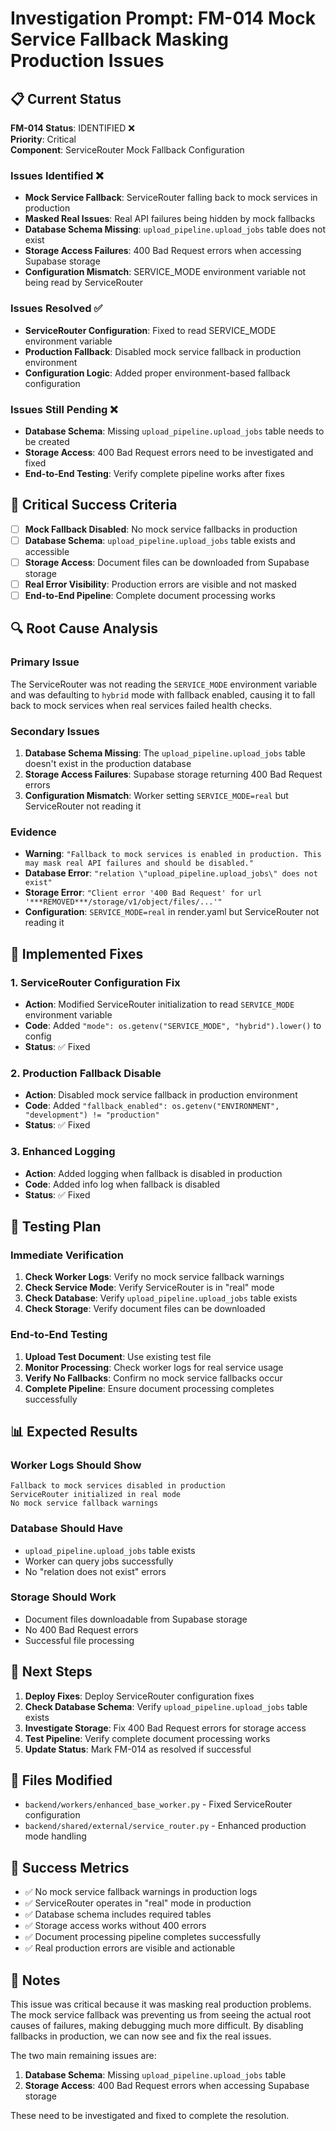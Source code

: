 # Investigation Prompt: FM-014 Mock Service Fallback Masking Production Issues

## 📋 **Current Status**

**FM-014 Status**: IDENTIFIED ❌  
**Priority**: Critical  
**Component**: ServiceRouter Mock Fallback Configuration  

### **Issues Identified** ❌
- **Mock Service Fallback**: ServiceRouter falling back to mock services in production
- **Masked Real Issues**: Real API failures being hidden by mock fallbacks
- **Database Schema Missing**: `upload_pipeline.upload_jobs` table does not exist
- **Storage Access Failures**: 400 Bad Request errors when accessing Supabase storage
- **Configuration Mismatch**: SERVICE_MODE environment variable not being read by ServiceRouter

### **Issues Resolved** ✅
- **ServiceRouter Configuration**: Fixed to read SERVICE_MODE environment variable
- **Production Fallback**: Disabled mock service fallback in production environment
- **Configuration Logic**: Added proper environment-based fallback configuration

### **Issues Still Pending** ❌
- **Database Schema**: Missing `upload_pipeline.upload_jobs` table needs to be created
- **Storage Access**: 400 Bad Request errors need to be investigated and fixed
- **End-to-End Testing**: Verify complete pipeline works after fixes

## 🚨 **Critical Success Criteria**

- [ ] **Mock Fallback Disabled**: No mock service fallbacks in production
- [ ] **Database Schema**: `upload_pipeline.upload_jobs` table exists and accessible
- [ ] **Storage Access**: Document files can be downloaded from Supabase storage
- [ ] **Real Error Visibility**: Production errors are visible and not masked
- [ ] **End-to-End Pipeline**: Complete document processing works

## 🔍 **Root Cause Analysis**

### **Primary Issue**
The ServiceRouter was not reading the `SERVICE_MODE` environment variable and was defaulting to `hybrid` mode with fallback enabled, causing it to fall back to mock services when real services failed health checks.

### **Secondary Issues**
1. **Database Schema Missing**: The `upload_pipeline.upload_jobs` table doesn't exist in the production database
2. **Storage Access Failures**: Supabase storage returning 400 Bad Request errors
3. **Configuration Mismatch**: Worker setting `SERVICE_MODE=real` but ServiceRouter not reading it

### **Evidence**
- **Warning**: `"Fallback to mock services is enabled in production. This may mask real API failures and should be disabled."`
- **Database Error**: `"relation \"upload_pipeline.upload_jobs\" does not exist"`
- **Storage Error**: `"Client error '400 Bad Request' for url '***REMOVED***/storage/v1/object/files/...'"`
- **Configuration**: `SERVICE_MODE=real` in render.yaml but ServiceRouter not reading it

## 🔧 **Implemented Fixes**

### **1. ServiceRouter Configuration Fix**
- **Action**: Modified ServiceRouter initialization to read `SERVICE_MODE` environment variable
- **Code**: Added `"mode": os.getenv("SERVICE_MODE", "hybrid").lower()` to config
- **Status**: ✅ Fixed

### **2. Production Fallback Disable**
- **Action**: Disabled mock service fallback in production environment
- **Code**: Added `"fallback_enabled": os.getenv("ENVIRONMENT", "development") != "production"`
- **Status**: ✅ Fixed

### **3. Enhanced Logging**
- **Action**: Added logging when fallback is disabled in production
- **Code**: Added info log when fallback is disabled
- **Status**: ✅ Fixed

## 🧪 **Testing Plan**

### **Immediate Verification**
1. **Check Worker Logs**: Verify no mock service fallback warnings
2. **Check Service Mode**: Verify ServiceRouter is in "real" mode
3. **Check Database**: Verify `upload_pipeline.upload_jobs` table exists
4. **Check Storage**: Verify document files can be downloaded

### **End-to-End Testing**
1. **Upload Test Document**: Use existing test file
2. **Monitor Processing**: Check worker logs for real service usage
3. **Verify No Fallbacks**: Confirm no mock service fallbacks occur
4. **Complete Pipeline**: Ensure document processing completes successfully

## 📊 **Expected Results**

### **Worker Logs Should Show**
```
Fallback to mock services disabled in production
ServiceRouter initialized in real mode
No mock service fallback warnings
```

### **Database Should Have**
- `upload_pipeline.upload_jobs` table exists
- Worker can query jobs successfully
- No "relation does not exist" errors

### **Storage Should Work**
- Document files downloadable from Supabase storage
- No 400 Bad Request errors
- Successful file processing

## 🔄 **Next Steps**

1. **Deploy Fixes**: Deploy ServiceRouter configuration fixes
2. **Check Database Schema**: Verify `upload_pipeline.upload_jobs` table exists
3. **Investigate Storage**: Fix 400 Bad Request errors for storage access
4. **Test Pipeline**: Verify complete document processing works
5. **Update Status**: Mark FM-014 as resolved if successful

## 📁 **Files Modified**

- `backend/workers/enhanced_base_worker.py` - Fixed ServiceRouter configuration
- `backend/shared/external/service_router.py` - Enhanced production mode handling

## 🎯 **Success Metrics**

- ✅ No mock service fallback warnings in production logs
- ✅ ServiceRouter operates in "real" mode in production
- ✅ Database schema includes required tables
- ✅ Storage access works without 400 errors
- ✅ Document processing pipeline completes successfully
- ✅ Real production errors are visible and actionable

## 📝 **Notes**

This issue was critical because it was masking real production problems. The mock service fallback was preventing us from seeing the actual root causes of failures, making debugging much more difficult. By disabling fallbacks in production, we can now see and fix the real issues.

The two main remaining issues are:
1. **Database Schema**: Missing `upload_pipeline.upload_jobs` table
2. **Storage Access**: 400 Bad Request errors when accessing Supabase storage

These need to be investigated and fixed to complete the resolution.

